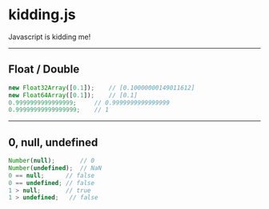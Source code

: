 # kidding.js
Javascript is kidding me!

----------

## Float / Double

```js
new Float32Array([0.1]);    // [0.10000000149011612]
new Float64Array([0.1]);    // [0.1]
0.9999999999999999;     // 0.9999999999999999
0.99999999999999999;    // 1
```

----------

## 0, null, undefined

```js
Number(null);       // 0
Number(undefined);  // NaN
0 == null;      // false
0 == undefined; // false
1 > null;       // true
1 > undefined;   // false
```
